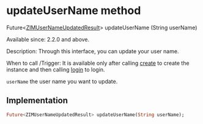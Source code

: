 


# updateUserName method








Future&lt;[ZIMUserNameUpdatedResult](../../zego_uikit_prebuilt_live_audio_room/ZIMUserNameUpdatedResult-class.md)> updateUserName
(String userName)





<p>Available since: 2.2.0 and above.</p>
<p>Description: Through this interface, you can update your user name.</p>
<p>When to call /Trigger: It is available only after calling <a href="../../zego_uikit_prebuilt_live_audio_room/ZIM/create.md">create</a> to create the instance and then calling <a href="../../zego_uikit_prebuilt_live_audio_room/ZIM/login.md">login</a> to login.</p>
<p><code>userName</code> the user name you want to update.</p>



## Implementation

```dart
Future<ZIMUserNameUpdatedResult> updateUserName(String userName);
```







